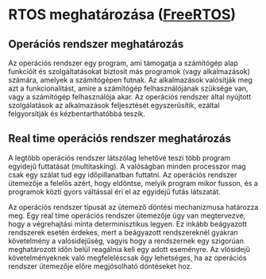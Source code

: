 # RTOS meghatározása ([FreeRTOS](http://www.freertos.org/about-RTOS.html))

## Operációs rendszer meghatározás

Az operációs rendszer egy program, ami támogatja a számítógép alap funkcióit és szolgáltatásokat biztosít más programok (vagy alkalmazások) számára, amelyek a számítógépen futnak. Az alkalmazások valósítják meg azt a funkcionalitást, amire a számítógép felhasználójának szüksége van, vagy a számítógép felhasználója akar. Az operációs rendszer által nyújtott szolgálatások az alkalmazások feljesztését egyszerűsítik, ezáltal felgyorsítják és kézbentarthatóbbá teszik.


## Real time operációs rendszer meghatározás

A legtöbb operációs rendszer látszólag lehetővé teszi több program egyidejű futtatását (multitasking). A valóságban minden processzor mag csak egy szálat tud egy időpillanatban futtatni. Az operációs rendszer ütemezője a felelős azért, hogy eldöntse, melyik program mikor fusson, és a programok közti gyors váltással éri el az egyidejű futás látszatát.

Az operációs rendszer típusát az ütemező döntési mechanizmusa határozza meg. Egy real time operációs rendszer ütemezője úgy van megtervezve, hogy a végrehajtási minta determinisztikus legyen. Ez inkább beágyazott rendszerek esetén érdekes, mert a beágyazott rendszereknél gyakran követelmény a valósidejűség, vagyis hogy a rendszernek egy szigorúan meghatározott időn belül reagálnia kell egy adott eseményre. Az vlósidejű követelményeknek való megfeleléscsak őgy lehetséges, ha az operációs rendszer ütemezője előre megjósolható döntéseket hoz.
